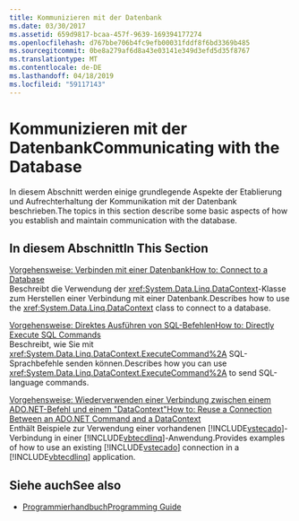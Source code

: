 ```yaml
---
title: Kommunizieren mit der Datenbank
ms.date: 03/30/2017
ms.assetid: 659d9817-bcaa-457f-9639-169394177274
ms.openlocfilehash: d767bbe706b4fc9efb00031fddf8f6bd3369b485
ms.sourcegitcommit: 0be8a279af6d8a43e03141e349d3efd5d35f8767
ms.translationtype: MT
ms.contentlocale: de-DE
ms.lasthandoff: 04/18/2019
ms.locfileid: "59117143"
---
```

# <a name="communicating-with-the-database"></a><span data-ttu-id="6eda2-102">Kommunizieren mit der Datenbank</span><span class="sxs-lookup"><span data-stu-id="6eda2-102">Communicating with the Database</span></span>
<span data-ttu-id="6eda2-103">In diesem Abschnitt werden einige grundlegende Aspekte der Etablierung und Aufrechterhaltung der Kommunikation mit der Datenbank beschrieben.</span><span class="sxs-lookup"><span data-stu-id="6eda2-103">The topics in this section describe some basic aspects of how you establish and maintain communication with the database.</span></span>  
  
## <a name="in-this-section"></a><span data-ttu-id="6eda2-104">In diesem Abschnitt</span><span class="sxs-lookup"><span data-stu-id="6eda2-104">In This Section</span></span>  
 [<span data-ttu-id="6eda2-105">Vorgehensweise: Verbinden mit einer Datenbank</span><span class="sxs-lookup"><span data-stu-id="6eda2-105">How to: Connect to a Database</span></span>](../../../../../../docs/framework/data/adonet/sql/linq/how-to-connect-to-a-database.md)  
 <span data-ttu-id="6eda2-106">Beschreibt die Verwendung der <xref:System.Data.Linq.DataContext>-Klasse zum Herstellen einer Verbindung mit einer Datenbank.</span><span class="sxs-lookup"><span data-stu-id="6eda2-106">Describes how to use the <xref:System.Data.Linq.DataContext> class to connect to a database.</span></span>  
  
 [<span data-ttu-id="6eda2-107">Vorgehensweise: Direktes Ausführen von SQL-Befehlen</span><span class="sxs-lookup"><span data-stu-id="6eda2-107">How to: Directly Execute SQL Commands</span></span>](../../../../../../docs/framework/data/adonet/sql/linq/how-to-directly-execute-sql-commands.md)  
 <span data-ttu-id="6eda2-108">Beschreibt, wie Sie mit <xref:System.Data.Linq.DataContext.ExecuteCommand%2A> SQL-Sprachbefehle senden können.</span><span class="sxs-lookup"><span data-stu-id="6eda2-108">Describes how you can use <xref:System.Data.Linq.DataContext.ExecuteCommand%2A> to send SQL-language commands.</span></span>  
  
 [<span data-ttu-id="6eda2-109">Vorgehensweise: Wiederverwenden einer Verbindung zwischen einem ADO.NET-Befehl und einem "DataContext"</span><span class="sxs-lookup"><span data-stu-id="6eda2-109">How to: Reuse a Connection Between an ADO.NET Command and a DataContext</span></span>](../../../../../../docs/framework/data/adonet/sql/linq/how-to-reuse-a-connection-between-an-ado-net-command-and-a-datacontext.md)  
 <span data-ttu-id="6eda2-110">Enthält Beispiele zur Verwendung einer vorhandenen [!INCLUDE[vstecado](../../../../../../includes/vstecado-md.md)]-Verbindung in einer [!INCLUDE[vbtecdlinq](../../../../../../includes/vbtecdlinq-md.md)]-Anwendung.</span><span class="sxs-lookup"><span data-stu-id="6eda2-110">Provides examples of how to use an existing [!INCLUDE[vstecado](../../../../../../includes/vstecado-md.md)] connection in a [!INCLUDE[vbtecdlinq](../../../../../../includes/vbtecdlinq-md.md)] application.</span></span>  
  
## <a name="see-also"></a><span data-ttu-id="6eda2-111">Siehe auch</span><span class="sxs-lookup"><span data-stu-id="6eda2-111">See also</span></span>

- [<span data-ttu-id="6eda2-112">Programmierhandbuch</span><span class="sxs-lookup"><span data-stu-id="6eda2-112">Programming Guide</span></span>](../../../../../../docs/framework/data/adonet/sql/linq/programming-guide.md)
